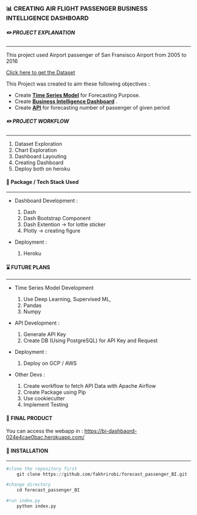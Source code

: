 


### :bar_chart: CREATING AIR FLIGHT PASSENGER BUSINESS INTELLIGENCE DASHBOARD
#####  :pencil2:  PROJECT EXPLANATION 
---


This project used Airport passenger of San Fransisco Airport from 2005 to 2016
 
[Click here to get the Dataset](https://www.kaggle.com/san-francisco/sf-air-traffic-passenger-and-landings-statistics/)
 
This Project was created to aim these following objectives : 

- Create **[Time Series Model](https://github.com/fakhrirobi/airtraffic_forecast)** for Forecasting Purpose.
- Create **[Business Intelligence Dashboard](hhttps://bi-dashbaord-024e4cae0bac.herokuapp.com/)** .
- Create **[API]()** for forecasting number of passenger of given period
    
##### :pencil2: PROJECT WORKFLOW 
---
1. Dataset Exploration 
2. Chart Exploration 
3. Dashboard Layouting 
4. Creating Dashboard
5. Deploy both on heroku 

#### :wrench: Package / Tech Stack Used  
---
- Dashboard Development : 
    1. Dash
    2. Dash Bootstrap Component 
    3. Dash Extention -> for lottie sticker
    4. Plotly -> creating figure 
   
   
   
- Deployment : 
    1. Heroku 
    
#### :hourglass: FUTURE PLANS 
---
- Time Series Model Development 
    1. Use Deep Learning, Supervised ML, 
    2. Pandas 
    3. Numpy
   
- API Development : 
    1. Generate API Key 
    2. Create DB (Using PostgreSQL) for API Key and Request 

- Deployment : 
    1. Deploy on GCP / AWS 
    
- Other Devs : 
    1. Create workflow to fetch API Data with Apache Airflow  
    2. Create Package using Pip  
    3. Use cookiecutter
    4. Implement Testing 


#### :gem: FINAL PRODUCT 

You can access the webapp in : https://bi-dashbaord-024e4cae0bac.herokuapp.com/



#### :hammer: INSTALLATION 
---
```python
#clone the repository first 
    git clone https://github.com/fakhrirobi/forecast_passenger_BI.git
```
```python
#change directory 
    cd forecast_passenger_BI
```
```python
#run index.py 
    python index.py 
```


   



